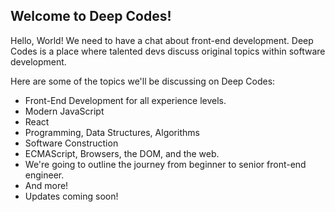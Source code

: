 ## Welcome to Deep Codes!

Hello, World! We need to have a chat about front-end development. Deep Codes is a place where talented devs discuss original topics within software development.

Here are some of the topics we'll be discussing on Deep Codes:

* Front-End Development for all experience levels.
* Modern JavaScript
* React
* Programming, Data Structures, Algorithms
* Software Construction
* ECMAScript, Browsers, the DOM, and the web.
* We're going to outline the journey from beginner to senior front-end engineer.
* And more!
* Updates coming soon!
